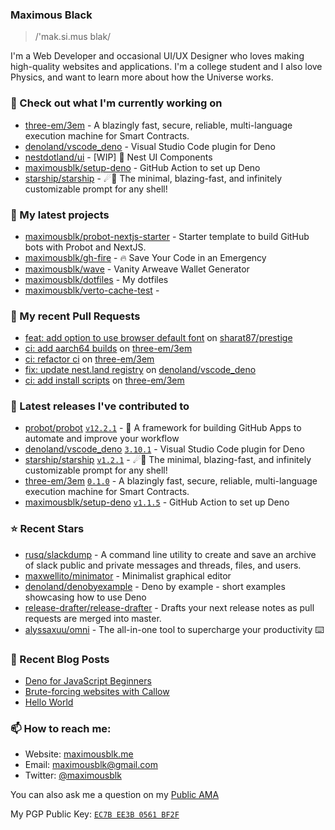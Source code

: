 ### Maximous Black

> /'mak.si.mus blak/

I'm a Web Developer and occasional UI/UX Designer who loves making high-quality websites and applications. I'm a college
student and I also love Physics, and want to learn more about how the Universe works.

### 👷 Check out what I'm currently working on

- [three-em/3em](https://github.com/three-em/3em) - A blazingly fast, secure, reliable, multi-language execution machine for Smart Contracts.
- [denoland/vscode_deno](https://github.com/denoland/vscode_deno) - Visual Studio Code plugin for Deno
- [nestdotland/ui](https://github.com/nestdotland/ui) - [WIP] 💄 Nest UI Components
- [maximousblk/setup-deno](https://github.com/maximousblk/setup-deno) - GitHub Action to set up Deno
- [starship/starship](https://github.com/starship/starship) - ☄🌌️  The minimal, blazing-fast, and infinitely customizable prompt for any shell!

### 🌱 My latest projects

- [maximousblk/probot-nextjs-starter](https://github.com/maximousblk/probot-nextjs-starter) - Starter template to build GitHub bots with Probot and NextJS.
- [maximousblk/gh-fire](https://github.com/maximousblk/gh-fire) - 🔥 Save Your Code in an Emergency
- [maximousblk/wave](https://github.com/maximousblk/wave) - Vanity Arweave Wallet Generator
- [maximousblk/dotfiles](https://github.com/maximousblk/dotfiles) - My dotfiles
- [maximousblk/verto-cache-test](https://github.com/maximousblk/verto-cache-test) - 

### 🔨 My recent Pull Requests

- [feat: add option to use browser default font](https://github.com/sharat87/prestige/pull/15) on [sharat87/prestige](https://github.com/sharat87/prestige)
- [ci: add aarch64 builds](https://github.com/three-em/3em/pull/108) on [three-em/3em](https://github.com/three-em/3em)
- [ci: refactor ci](https://github.com/three-em/3em/pull/105) on [three-em/3em](https://github.com/three-em/3em)
- [fix: update nest.land registry](https://github.com/denoland/vscode_deno/pull/602) on [denoland/vscode_deno](https://github.com/denoland/vscode_deno)
- [ci: add install scripts](https://github.com/three-em/3em/pull/83) on [three-em/3em](https://github.com/three-em/3em)

### 🔭 Latest releases I've contributed to

- [probot/probot](https://github.com/probot/probot) [`v12.2.1`](https://github.com/probot/probot/releases/tag/v12.2.1) - 🤖 A framework for building GitHub Apps to automate and improve your workflow
- [denoland/vscode_deno](https://github.com/denoland/vscode_deno) [`3.10.1`](https://github.com/denoland/vscode_deno/releases/tag/3.10.1) - Visual Studio Code plugin for Deno
- [starship/starship](https://github.com/starship/starship) [`v1.2.1`](https://github.com/starship/starship/releases/tag/v1.2.1) - ☄🌌️  The minimal, blazing-fast, and infinitely customizable prompt for any shell!
- [three-em/3em](https://github.com/three-em/3em) [`0.1.0`](https://github.com/three-em/3em/releases/tag/0.1.0) - A blazingly fast, secure, reliable, multi-language execution machine for Smart Contracts.
- [maximousblk/setup-deno](https://github.com/maximousblk/setup-deno) [`v1.1.5`](https://github.com/maximousblk/setup-deno/releases/tag/v1.1.5) - GitHub Action to set up Deno

### ⭐ Recent Stars

- [rusq/slackdump](https://github.com/rusq/slackdump) - A command line utility to create and save an archive of slack public and private messages and threads, files, and users.
- [maxwellito/minimator](https://github.com/maxwellito/minimator) - Minimalist graphical editor
- [denoland/denobyexample](https://github.com/denoland/denobyexample) - Deno by example - short examples showcasing how to use Deno
- [release-drafter/release-drafter](https://github.com/release-drafter/release-drafter) - Drafts your next release notes as pull requests are merged into master. 
- [alyssaxuu/omni](https://github.com/alyssaxuu/omni) - The all-in-one tool to supercharge your productivity ⌨️

### 📰 Recent Blog Posts

- [Deno for JavaScript Beginners](https://maximousblk.me/posts/deno-for-javascript-beginners)
- [Brute-forcing websites with Callow](https://maximousblk.me/posts/callow-bruteforce-tool)
- [Hello World](https://maximousblk.me/posts/hello-world)

### 📫 How to reach me:

- Website: [maximousblk.me](https://maximousblk.me/)
- Email: [maximousblk@gmail.com](mailto:maximousblk@gmail.com)
- Twitter: [@maximousblk](https://twitter.com/maximousblk)

You can also ask me a question on my [Public AMA](https://github.com/maximousblk/maximousblk/discussions/new?category=ama)

My PGP Public Key: [`EC7B EE3B 0561 BF2F`](https://keybase.io/maximousblk/pgp_keys.asc)
